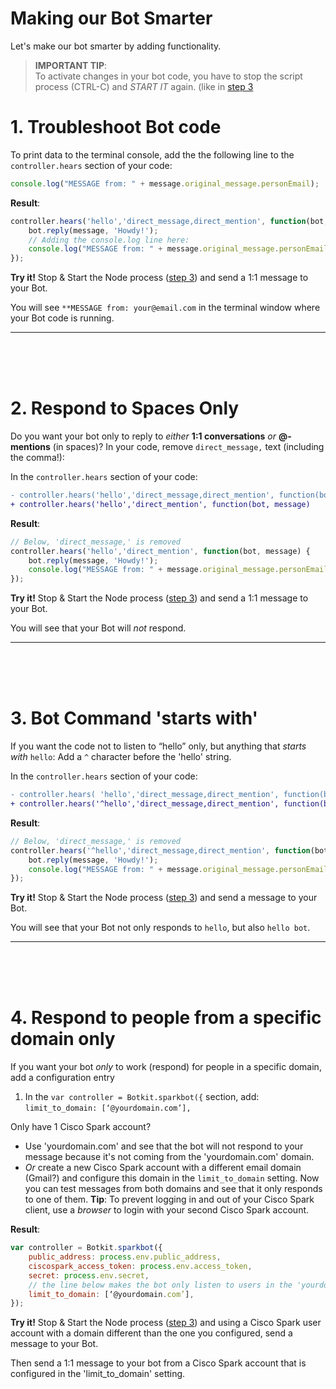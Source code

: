 
# Making our Bot Smarter

Let's make our bot smarter by adding functionality.

<TOC HERE>

> **IMPORTANT TIP**: <br />
> To activate changes in your bot code, you have to stop the script process (CTRL-C) and *START IT* again. (like in 
[step 3](https://github.com/DJF3/deleteme/blob/master/3.md#start-the-bot-code)


# 1. Troubleshoot Bot code

To print data to the terminal console, add the the following line to the ```controller.hears``` section of your code:
```javascript
console.log("MESSAGE from: " + message.original_message.personEmail);
```

**Result**:

```javascript
controller.hears('hello','direct_message,direct_mention', function(bot, message) {
    bot.reply(message, 'Howdy!');
    // Adding the console.log line here:
    console.log("MESSAGE from: " + message.original_message.personEmail);
});
```

**Try it!** 
Stop & Start the Node process ([step 3](https://github.com/DJF3/deleteme/blob/master/3.md#start-the-bot-code)) and send a 1:1 message to your Bot.

You will see ```**MESSAGE from: your@email.com``` in the terminal window where your Bot code is running.

---
<br />
<br />
<br />


# 2. Respond to Spaces Only

Do you want your bot only to reply to *either* **1:1 conversations** *or* **@-mentions** (in spaces)?
In your code, remove ```direct_message,``` text (including the comma!): 

In the ```controller.hears``` section of your code:
```diff
- controller.hears('hello','direct_message,direct_mention', function(bot, message)
+ controller.hears('hello','direct_mention', function(bot, message)
```

**Result**:

```javascript
// Below, 'direct_message,' is removed
controller.hears('hello','direct_mention', function(bot, message) {
    bot.reply(message, 'Howdy!');
    console.log("MESSAGE from: " + message.original_message.personEmail);
});
```

**Try it!** 
Stop & Start the Node process ([step 3](https://github.com/DJF3/deleteme/blob/master/3.md#start-the-bot-code)) and send a 1:1 message to your Bot.

You will see that your Bot will _not_ respond.

---
<br />
<br />
<br />


# 3. Bot Command 'starts with'

If you want the code not to listen to “hello” only, but anything that *starts with* ```hello```:
Add a ``` ^ ``` character before the 'hello' string. 

In the ```controller.hears``` section of your code:
```diff
- controller.hears( 'hello','direct_message,direct_mention', function(bot, message)
+ controller.hears('^hello','direct_message,direct_mention', function(bot, message)
```

**Result**:

```javascript
// Below, 'direct_message,' is removed
controller.hears('^hello','direct_message,direct_mention', function(bot, message) {
    bot.reply(message, 'Howdy!');
    console.log("MESSAGE from: " + message.original_message.personEmail);
});
```

**Try it!** 
Stop & Start the Node process ([step 3](https://github.com/DJF3/deleteme/blob/master/3.md#start-the-bot-code)) and send a message to your Bot.

You will see that your Bot not only responds to ```hello```, but also ```hello bot```.

---
<br />
<br />
<br />

# 4. Respond to people from a specific domain only

If you want your bot *only* to work (respond) for people in a specific domain, add a configuration entry 

1. In the ```var controller = Botkit.sparkbot({``` section, add:
```limit_to_domain: [‘@yourdomain.com’],```

Only have 1 Cisco Spark account?
* Use 'yourdomain.com' and see that the bot will not respond to your message because it's not coming from the 'yourdomain.com' domain.
* *Or* create a new Cisco Spark account with a different email domain (Gmail?) and configure this domain in the ```limit_to_domain``` setting. Now you can test messages from both domains and see that it only responds to one of them. **Tip**: To prevent logging in and out of your Cisco Spark client, use a *browser* to login with your second Cisco Spark account.

**Result**:

```javascript
var controller = Botkit.sparkbot({
    public_address: process.env.public_address,
    ciscospark_access_token: process.env.access_token,
    secret: process.env.secret,
    // the line below makes the bot only listen to users in the 'yourdomain.com' domain
    limit_to_domain: [‘@yourdomain.com’],
});
```

**Try it!** 
Stop & Start the Node process ([step 3](https://github.com/DJF3/deleteme/blob/master/3.md#start-the-bot-code)) and using a Cisco Spark user account with a domain different than the one you configured, send a message to your Bot.

Then send a 1:1 message to your bot from a Cisco Spark account that is configured in the 'limit_to_domain' setting.
